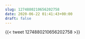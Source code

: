 ```yaml
---
slug: 1274880210656202758
date: 2020-06-22 01:41:43+00:00
draft: false
---
```


{{< tweet 1274880210656202758 >}}
